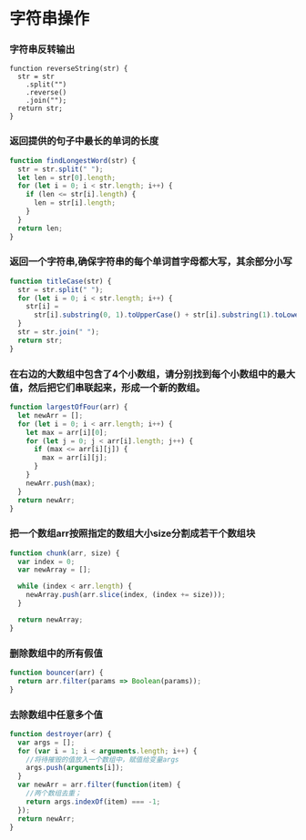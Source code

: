 # 字符串操作

###  字符串反转输出
```
function reverseString(str) {
  str = str
    .split("")
    .reverse()
    .join("");
  return str;
}
```

### 返回提供的句子中最长的单词的长度
```javascript
function findLongestWord(str) {
  str = str.split(" ");
  let len = str[0].length;
  for (let i = 0; i < str.length; i++) {
    if (len <= str[i].length) {
      len = str[i].length;
    }
  }
  return len;
}
```

### 返回一个字符串,确保字符串的每个单词首字母都大写，其余部分小写
```javascript
function titleCase(str) {
  str = str.split(" ");
  for (let i = 0; i < str.length; i++) {
    str[i] =
      str[i].substring(0, 1).toUpperCase() + str[i].substring(1).toLowerCase();
  }
  str = str.join(" ");
  return str;
}
```

### 在右边的大数组中包含了4个小数组，请分别找到每个小数组中的最大值，然后把它们串联起来，形成一个新的数组。
```javascript
function largestOfFour(arr) {
  let newArr = [];
  for (let i = 0; i < arr.length; i++) {
    let max = arr[i][0];
    for (let j = 0; j < arr[i].length; j++) {
      if (max <= arr[i][j]) {
        max = arr[i][j];
      }
    }
    newArr.push(max);
  }
  return newArr;
}
```

###  把一个数组arr按照指定的数组大小size分割成若干个数组块
```javascript
function chunk(arr, size) {
  var index = 0;
  var newArray = [];

  while (index < arr.length) {
    newArray.push(arr.slice(index, (index += size)));
  }

  return newArray;
}
```

### 删除数组中的所有假值
```javascript
function bouncer(arr) {
  return arr.filter(params => Boolean(params));
}
```

### 去除数组中任意多个值
```javascript
function destroyer(arr) {
  var args = [];
  for (var i = 1; i < arguments.length; i++) {
    //将待摧毁的值放入一个数组中，赋值给变量args
    args.push(arguments[i]);
  }
  var newArr = arr.filter(function(item) {
    //两个数组去重；
    return args.indexOf(item) === -1;
  });
  return newArr;
}
```